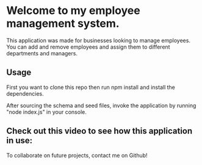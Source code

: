 # Welcome to my employee management system. 

This application was made for businesses looking to manage employees. You can add and remove employees and assign them to different departments and managers. 

## Usage

First you want to clone this repo then run npm install and install the dependencies.

After sourcing the schema and seed files, invoke the application by running "node index.js" in your console.

## Check out this video to see how this application in use:


To collaborate on future projects, contact me on Github!
